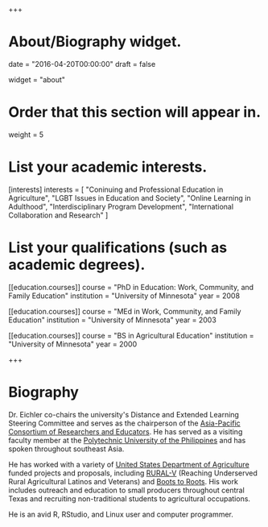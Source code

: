 +++
# About/Biography widget.

date = "2016-04-20T00:00:00"
draft = false

widget = "about"

# Order that this section will appear in.
weight = 5

# List your academic interests.
[interests]
  interests = [
    "Coninuing and Professional Education in Agriculture",
    "LGBT Issues in Education and Society",
    "Online Learning in Adulthood",
    "Interdisciplinary Program Development",
    "International Collaboration and Research"
  ]

# List your qualifications (such as academic degrees).
[[education.courses]]
  course = "PhD in Education: Work, Community, and Family Education"
  institution = "University of Minnesota"
  year = 2008

[[education.courses]]
  course = "MEd in Work, Community, and Family Education"
  institution = "University of Minnesota"
  year = 2003

[[education.courses]]
  course = "BS in Agricultural Education"
  institution = "University of Minnesota"
  year = 2000
  
 
+++

# Biography

Dr. Eichler co-chairs the university's Distance and Extended Learning Steering Committee and serves as the chairperson of the [Asia-Pacific Consortium of Researchers and Educators](http://apcoreinc.org/). He has served as a visiting faculty member at the [Polytechnic University of the Philippines](https://www.pup.edu.ph/) and has spoken throughout southeast Asia.

He has worked with a variety of [United States Department of Agriculture](http://www.usda.gov) funded projects and proposals, including [RURAL-V](http://www.smallproducersinitiative.txstate.edu/) (Reaching Underserved Rural Agricultural Latinos and Veterans) and [Boots to Roots](http://www.boots2roots.txstate.edu/). His work includes outreach and education to small producers throughout central Texas and recruiting non-traditional students to agricultural occupations.

He is an avid R, RStudio, and Linux user and computer programmer.